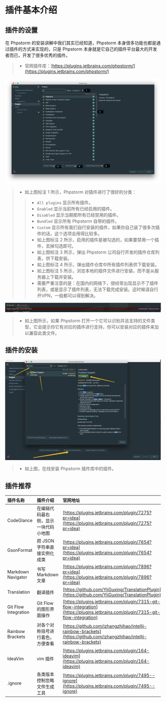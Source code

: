 # 插件基本介绍

## 插件的设置

在 Phpstorm 的安装讲解中我们其实已经知道，Phpstorm 本身很多功能也都是通过插件的方式来实现的，只是 Phpstorm 本身就是它自己的插件平台最大的开发者而已，开发了很多优秀的插件。

> * 官网插件库：[https://plugins.jetbrains.com/phpstorm/](https://plugins.jetbrains.com/phpstorm/)

![&#x63D2;&#x4EF6;&#x7684;&#x8BBE;&#x7F6E;](../../.gitbook/assets/xx-a-plugins-settings-1.jpg)

> * 如上图标注 1 所示，Phpstorm 对插件进行了很好的分类：
>
> > * `All plugins` 显示所有插件。 
> > * `Enabled` 显示当前所有已经启用的插件。
> > * `Disabled` 显示当期那所有已经禁用的插件。
> > * `Bundled` 显示所有 Phpstorm 自带的插件。
> > * `Custom` 显示所有我们自行安装的插件，如果你自己装了很多次插件的话，这个选项会用得比较多。
> > * 如上图标注 2 所示，启用的插件是被勾选的，如果要禁用一个插件，去掉勾选即可。
> > * 如上图标注 3 所示，弹出 Phpstorm 公司自行开发的插件仓库列表，供下载安装。
> > * 如上图标注 4 所示，弹出插件仓库中所有插件列表供下载安装。
> > * 如上图标注 5 所示，浏览本地的插件文件进行安装，而不是从服务器上下载并安装。
> > * 需要严重注意的是：在国内的网络下，很经常出现显示不了插件列表，或是显示了插件列表，无法下载完成安装。这时候请自行开VPN，一般都可以得到解决。

![&#x63D2;&#x4EF6;&#x7684;&#x8BBE;&#x7F6E;](../../.gitbook/assets/xx-a-plugins-settings-2.jpg)

> * 如上图所示，如果 Phpstorm 打开一个它可以识别并且支持的文件类型，它会提示你它有对应的插件进行支持，你可以安装对应的插件来加以兼容此类文件。

## 插件的安装

![&#x63D2;&#x4EF6;&#x7684;&#x5B89;&#x88C5;](../../.gitbook/assets/xx-b-plugins-install-3.jpg)

> * 如上图，在线安装 Phpstorm 插件库中的插件。

## 插件推荐

| 插件名称 | 插件介绍 | 官网地址 |
| :--- | :--- | :--- |
| CodeGlance | 在编辑代码最右侧，显示一块代码小地图 | [https://plugins.jetbrains.com/plugin/7275?pr=idea](https://plugins.jetbrains.com/plugin/7275?pr=idea) |
| GsonFormat | 把 JSON 字符串直接实例化成类 | [https://plugins.jetbrains.com/plugin/7654?pr=idea](https://plugins.jetbrains.com/plugin/7654?pr=idea) |
| Markdown Navigator | 书写 Markdown 文章 | [https://plugins.jetbrains.com/plugin/7896?pr=idea](https://plugins.jetbrains.com/plugin/7896?pr=idea) |
| Translation | 翻译插件 | [https://github.com/YiiGuxing/TranslationPlugin](https://github.com/YiiGuxing/TranslationPlugin) |
| Git Flow Integration | Git Flow 的图形界面操作 | [https://plugins.jetbrains.com/plugin/7315-git-flow-integration](https://plugins.jetbrains.com/plugin/7315-git-flow-integration) |
| Rainbow Brackets | 对各个对称括号进行着色，方便查看 | [https://github.com/izhangzhihao/intellij-rainbow-brackets](https://github.com/izhangzhihao/intellij-rainbow-brackets) |
| IdeaVim | vim 插件 | [https://plugins.jetbrains.com/plugin/164-ideavim](https://plugins.jetbrains.com/plugin/164-ideavim) |
| .ignore | 各类版本控制忽略文件生成工具 | [https://plugins.jetbrains.com/plugin/7495--ignore](https://plugins.jetbrains.com/plugin/7495--ignore) |

